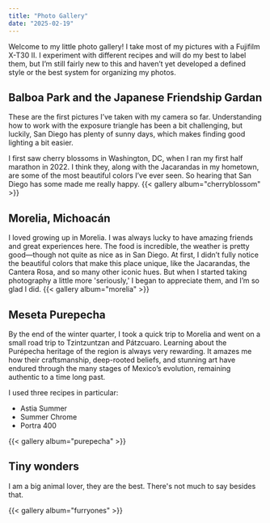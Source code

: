 ```yaml
---
title: "Photo Gallery"
date: "2025-02-19"
---
```


Welcome to my little photo gallery! I take most of my pictures with a Fujifilm X-T30 II. I experiment with different recipes and will do my best to label them, but I’m still fairly new to this and haven’t yet developed a defined style or the best system for organizing my photos.
## Balboa Park and the Japanese Friendship Gardan

These are the first pictures I’ve taken with my camera so far. Understanding how to work with the exposure triangle has been a bit challenging, but luckily, San Diego has plenty of sunny days, which makes finding good lighting a bit easier.

I first saw cherry blossoms in Washington, DC, when I ran my first half marathon in 2022. I think they, along with the Jacarandas in my hometown, are some of the most beautiful colors I’ve ever seen. So hearing that San Diego has some made me really happy.
{{< gallery album="cherryblossom" >}}

## Morelia, Michoacán

I loved growing up in Morelia. I was always lucky to have amazing friends and great experiences here. The food is incredible, the weather is pretty good—though not quite as nice as in San Diego. At first, I didn’t fully notice the beautiful colors that make this place unique, like the Jacarandas, the Cantera Rosa, and so many other iconic hues. But when I started taking photography a little more 'seriously,' I began to appreciate them, and I’m so glad I did.
{{< gallery album="morelia" >}}

## Meseta Purepecha

By the end of the winter quarter, I took a quick trip to Morelia and went on a small road trip to Tzintzuntzan and Pátzcuaro. Learning about the Purépecha heritage of the region is always very rewarding. It amazes me how their craftsmanship, deep-rooted beliefs, and stunning art have endured through the many stages of Mexico’s evolution, remaining authentic to a time long past.

I used three recipes in particular:
 - Astia Summer
 - Summer Chrome
 - Portra 400

{{< gallery album="purepecha" >}}

## Tiny wonders

I am a big animal lover, they are the best. There's not much to say besides that.

{{< gallery album="furryones" >}}

